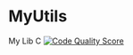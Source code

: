 # MyUtils
My Lib C
[![Code Quality Score](https://www.code-inspector.com/project/7317/score/svg)](https://frontend.code-inspector.com/project/7317/dashboard)

